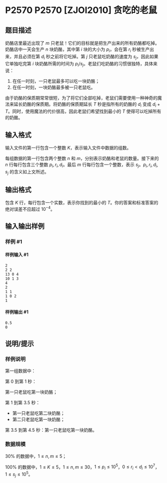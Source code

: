# P2570 P2570 [ZJOI2010] 贪吃的老鼠

## 题目描述

奶酪店里最近出现了 $m$ 只老鼠！它们的目标就是把生产出来的所有奶酪都吃掉。奶酪店中一天会生产 $n$ 块奶酪，其中第 $i$ 块的大小为 $p_i$，会在第 $r_i$ 秒被生产出来，并且必须在第 $d_i$ 秒之前将它吃掉。第 $j$ 只老鼠吃奶酪的速度为 $s_j$，因此如果它单独吃完第 $i$ 块奶酪所需的时间为 $p_i/s_j$。老鼠们吃奶酪的习惯很独特，具体来说：

1. 在任一时刻，一只老鼠最多可以吃一块奶酪；
2. 在任一时刻，一块奶酪最多被一只老鼠吃。

由于奶酪的保质期常常很短，为了将它们全部吃掉，老鼠们需要使用一种神奇的魔法来延长奶酪的保质期。将奶酪的保质期延长 $T$ 秒是指所有的奶酪的 $d_i$ 变成 $d_i+T$。同时，使用魔法的代价很高，因此老鼠们希望找到最小的 $T$ 使得可以吃掉所有的奶酪。

## 输入格式

输入文件的第一行包含一个整数 $K$，表示输入文件中数据的组数。

每组数据的第一行包含两个整数 $n$ 和 $m$，分别表示奶酪和老鼠的数量。接下来的 $n$ 行每行包含三个整数 $p_i,r_i,d_i$。最后 $m$ 行每行包含一个整数，表示 $s_j$。$p_i,r_i,d_i,s_j$ 的含义如上文所述。

## 输出格式

包含 $K$ 行，每行包含一个实数，表示你找到的最小的 $T$。你的答案和标准答案的绝对误差不应超过 $10^{-4}$。

## 输入输出样例

### 样例 #1

#### 样例输入 #1

```
2
2 2
13 0 4
10 1 3
4
2
1 1
1 0 2
1
```

#### 样例输出 #1

```
0.5
0
```

## 说明/提示

### 样例说明

第一组数据中：

第 $0$ 到第 $1$ 秒：

第一只老鼠吃第一块奶酪；

第 $1$ 到第 $3.5$ 秒：

- 第一只老鼠吃第二块奶酪；
- 第二只老鼠吃第一块奶酪；

第 $3.5$ 到第 $4.5$ 秒：第一只老鼠吃第一块奶酪。

### 数据规模

$30\%$ 的数据中，$1 \le n,m \le 5$；

$100\%$ 的数据中，$1 \le K \le 5$，$1 \le n,m \le 30$，$1 \le p_i \le 10^5$，$0 \le r_i<d_i \le 10^7$，$1 \le s_j \le 10^5$。
